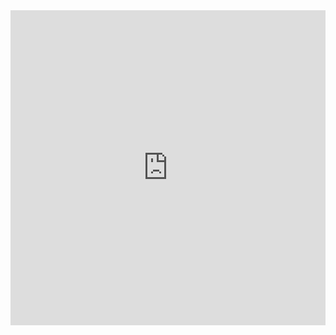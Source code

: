 <div style="position:relative; width:100%; height:0px; padding-bottom:100.000%"><iframe allow="fullscreen;autoplay" allowfullscreen height="100%" src="https://streamable.com/e/qvlki4?autoplay=1" width="100%" style="border:none; width:100%; height:100%; position:absolute; left:0px; top:0px; overflow:hidden;"></iframe></div>
